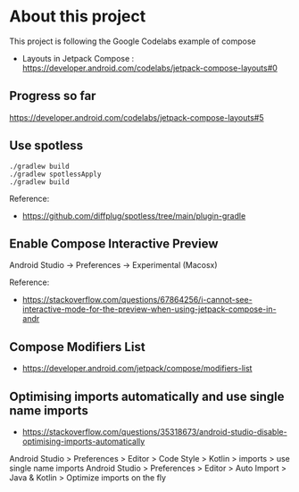 # About this project

This project is following the Google Codelabs example of compose

* Layouts in Jetpack Compose : https://developer.android.com/codelabs/jetpack-compose-layouts#0

## Progress so far

https://developer.android.com/codelabs/jetpack-compose-layouts#5

## Use spotless

```
./gradlew build
./gradlew spotlessApply
./gradlew build
```
Reference:
* https://github.com/diffplug/spotless/tree/main/plugin-gradle

## Enable Compose Interactive Preview
Android Studio -> Preferences -> Experimental (Macosx)

Reference:
* https://stackoverflow.com/questions/67864256/i-cannot-see-interactive-mode-for-the-preview-when-using-jetpack-compose-in-andr

## Compose Modifiers List
* https://developer.android.com/jetpack/compose/modifiers-list

## Optimising imports automatically and use single name imports
* https://stackoverflow.com/questions/35318673/android-studio-disable-optimising-imports-automatically

Android Studio > Preferences > Editor > Code Style > Kotlin > imports > use single name imports
Android Studio > Preferences > Editor > Auto Import > Java & Kotlin > Optimize imports on the fly